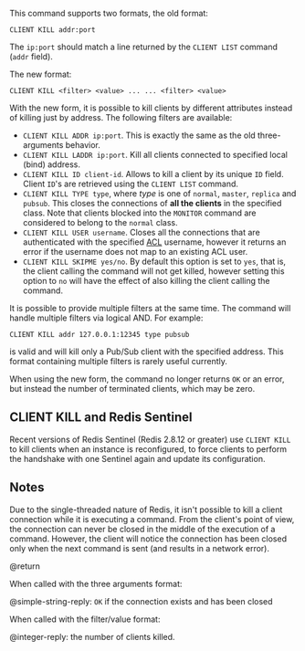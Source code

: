 This command supports two formats, the old format:

    CLIENT KILL addr:port

The `ip:port` should match a line returned by the `CLIENT LIST` command (`addr` field).

The new format:

    CLIENT KILL <filter> <value> ... ... <filter> <value>

With the new form, it is possible to kill clients by different attributes instead of killing just by address. The following filters are available:

* `CLIENT KILL ADDR ip:port`. This is exactly the same as the old three-arguments behavior.
* `CLIENT KILL LADDR ip:port`. Kill all clients connected to specified local (bind) address.
* `CLIENT KILL ID client-id`. Allows to kill a client by its unique `ID` field. Client `ID`'s are retrieved using the `CLIENT LIST` command.
* `CLIENT KILL TYPE type`, where *type* is one of `normal`, `master`, `replica` and `pubsub`. This closes the connections of **all the clients** in the specified class. Note that clients blocked into the `MONITOR` command are considered to belong to the `normal` class.
* `CLIENT KILL USER username`. Closes all the connections that are authenticated with the specified [ACL](/topics/acl) username, however it returns an error if the username does not map to an existing ACL user.
* `CLIENT KILL SKIPME yes/no`. By default this option is set to `yes`, that is, the client calling the command will not get killed, however setting this option to `no` will have the effect of also killing the client calling the command.

It is possible to provide multiple filters at the same time. The command will handle multiple filters via logical AND. For example:

    CLIENT KILL addr 127.0.0.1:12345 type pubsub

is valid and will kill only a Pub/Sub client with the specified address.
This format containing multiple filters is rarely useful currently.

When using the new form, the command no longer returns `OK` or an error, but instead the number of terminated clients, which may be zero.

## CLIENT KILL and Redis Sentinel

Recent versions of Redis Sentinel (Redis 2.8.12 or greater) use `CLIENT KILL` to kill clients when an instance is reconfigured, to force clients to perform the handshake with one Sentinel again and update its configuration.

## Notes

Due to the single-threaded nature of Redis, it isn't possible to kill a client connection while it is executing a command.
From the client's point of view, the connection can never be closed in the middle of the execution of a command.
However, the client will notice the connection has been closed only when the next command is sent (and results in a network error).

@return

When called with the three arguments format:

@simple-string-reply: `OK` if the connection exists and has been closed

When called with the filter/value format:

@integer-reply: the number of clients killed.
